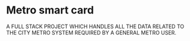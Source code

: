 # Metro smart card
A FULL STACK PROJECT WHICH HANDLES ALL THE DATA RELATED TO THE CITY METRO SYSTEM REQUIRED BY A GENERAL METRO USER.
